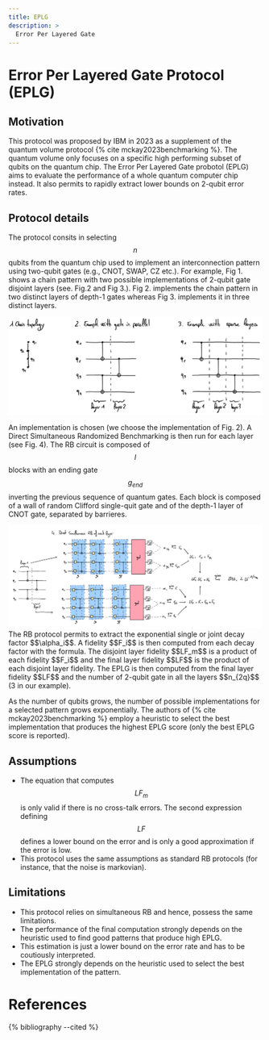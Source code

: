 ```yaml
---
title: EPLG
description: >
  Error Per Layered Gate
---
```


# Error Per Layered Gate Protocol (EPLG)

## Motivation
This protocol was proposed by IBM in 2023 as a supplement of the quantum volume protocol {% cite mckay2023benchmarking %}. The quantum volume only focuses on a specific high performing subset of qubits on the quantum chip. The Error Per Layered Gate probotol (EPLG) aims to evaluate the performance of a whole quantum computer chip instead. It also permits to rapidly extract lower bounds on 2-qubit error rates.

## Protocol details
The protocol consits in selecting $$n$$ qubits from the quantum chip used to implement an interconnection pattern using two-qubit gates (e.g., CNOT, SWAP, CZ etc.). For example, Fig 1. shows a chain pattern with two possible implementations of 2-qubit gate disjoint layers (see. Fig.2 and Fig 3.). Fig 2. implements the chain pattern in two distinct layers of depth-1 gates whereas Fig 3. implements it in three distinct layers. 

<div class="center">
  <img src="/img/system-level-benchmark/others/eplg-1.png" class="img-medium" alt="Layer composition of CNOTs for a linear chain of qubits"/>
</div>

An implementation is chosen (we choose the implementation of Fig. 2). A Direct Simultaneous Randomized Benchmarking is then run for each layer (see Fig. 4). The RB circuit is composed of $$l$$ blocks with an ending gate $$g_{end}$$ inverting the previous sequence of quantum gates. Each block is composed of a wall of random Clifford single-quit gate and of the depth-1 layer of CNOT gate, separated by barrieres.

<div class="center">
  <img src="/img/system-level-benchmark/others/eplg-2.jpg" class="img-large" alt="Simultaneous direct randomized benchmarking protocol for each layer of CNOT"/>
</div>
The RB protocol permits to extract the exponential single or joint decay factor $$\alpha_i$$. A fidelity $$F_i$$ is then computed from each decay factor with the formula. The disjoint layer fidelity $$LF_m$$ is a product of each fidelity $$F_i$$ and the final layer fidelity $$LF$$ is the product of each disjoint layer fidelity. The EPLG is then computed from the final layer fidelity $$LF$$ and the number of 2-qubit gate in all the layers $$n_{2q}$$ (3 in our example).
 
As the number of qubits grows, the number of possible implementations for a selected pattern grows exponentially. The authors of {% cite mckay2023benchmarking %} employ a heuristic to select the best implementation that produces the highest EPLG score (only the best EPLG score is reported).

## Assumptions
- The equation that computes $$LF_m$$ is only valid if there is no cross-talk errors. The second expression defining $$LF$$ defines a lower bound on the error and is only a good approximation if the error is low. 
- This protocol uses the same assumptions as standard RB protocols (for instance, that the noise is markovian).

## Limitations
<!-- add some limitation to the eplg -->
- This protocol relies on simultaneous RB and hence, possess the same limitations. 
- The performance of the final computation strongly depends on the heuristic used to find good patterns that produce high EPLG.
- This estimation is just a lower bound on the error rate and has to be coutiously interpreted.
- The EPLG strongly depends on the heuristic used to select the best implementation of the pattern.

# References
{% bibliography --cited %}